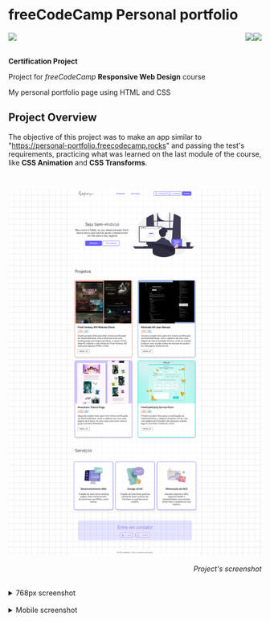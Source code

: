 # freeCodeCamp Personal portfolio

<img align="left" src="https://img.shields.io/badge/freecodecamp-27273D?style=for-the-badge&logo=freecodecamp&logoColor=white"><img align="right" src="https://img.shields.io/badge/CSS3-1572B6?style=for-the-badge&logo=css3&logoColor=white"><img align="right" src="https://img.shields.io/badge/HTML5-E34F26?style=for-the-badge&logo=html5&logoColor=white">

<br>
<br>

**Certification Project**

Project for _freeCodeCamp_ **Responsive Web Design** course

My personal portfolio page using HTML and CSS

## Project Overview

The objective of this project was to make an app similar to "https://personal-portfolio.freecodecamp.rocks" and passing the test's requirements, practicing what was learned on the last module of the course, like **CSS Animation** and **CSS Transforms**.

<br>

![Project's screenshot](images/desktop-screenshot.png)
_<p align="right">Project's screenshot</p>_

<br>

<details>
<summary>768px screenshot</summary>
<br>
<div display=flex>

![Tablet screenshot](/images/tablet-screenshot.png)
Screenshot for tablet's screen size

</div>
</details>
<br>

<details>
<summary>Mobile screenshot</summary>
<br>
<div display=flex>

![Tablet screenshot](/images/mobile-screenshot.png) <br>
Screenshot for smartphone's screen size

</div>
</details>
<br>
